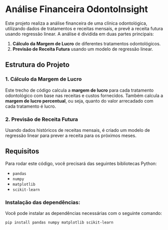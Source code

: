 # Análise Financeira OdontoInsight

Este projeto realiza a análise financeira de uma clínica odontológica, utilizando dados de tratamentos e receitas mensais, e prevê a receita futura usando regressão linear. A análise é dividida em duas partes principais:

1. **Cálculo da Margem de Lucro** de diferentes tratamentos odontológicos.
2. **Previsão de Receita Futura** usando um modelo de regressão linear.

## Estrutura do Projeto

### 1. **Cálculo da Margem de Lucro**
Este trecho de código calcula a **margem de lucro** para cada tratamento odontológico com base nas receitas e custos fornecidos. Também calcula a **margem de lucro percentual**, ou seja, quanto do valor arrecadado com cada tratamento é lucro.

### 2. **Previsão de Receita Futura**
Usando dados históricos de receitas mensais, é criado um modelo de regressão linear para prever a receita para os próximos meses.

## Requisitos

Para rodar este código, você precisará das seguintes bibliotecas Python:

- `pandas`
- `numpy`
- `matplotlib`
- `scikit-learn`

### Instalação das dependências:

Você pode instalar as dependências necessárias com o seguinte comando:

```bash
pip install pandas numpy matplotlib scikit-learn
